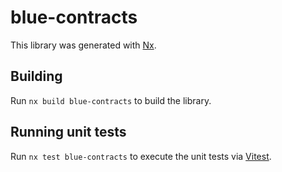 # blue-contracts

This library was generated with [Nx](https://nx.dev).

## Building

Run `nx build blue-contracts` to build the library.

## Running unit tests

Run `nx test blue-contracts` to execute the unit tests via [Vitest](https://vitest.dev/).
